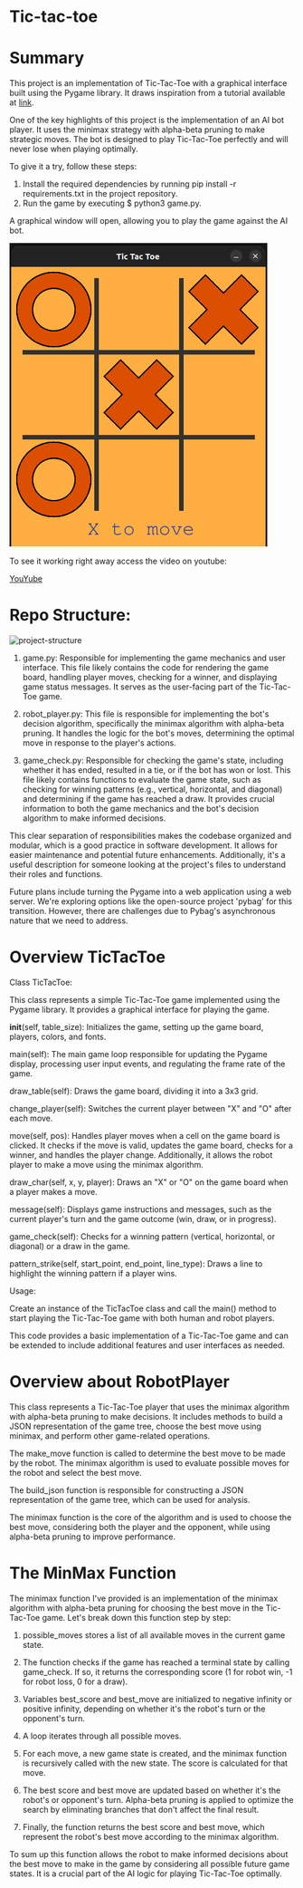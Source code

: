 # Tic-tac-toe

# Summary 

This project is an implementation of Tic-Tac-Toe with a graphical interface built using the Pygame library. It draws inspiration from a tutorial available at [link](https://thepythoncode.com/article/make-a-tic-tac-toe-game-pygame-in-python).

One of the key highlights of this project is the implementation of an AI bot player. It uses the minimax strategy with alpha-beta pruning to make strategic moves. The bot is designed to play Tic-Tac-Toe perfectly and will never lose when playing optimally.

To give it a try, follow these steps:

1. Install the required dependencies by running pip install -r requirements.txt in the project repository.
2. Run the game by executing $ python3 game.py.

A graphical window will open, allowing you to play the game against the AI bot.

![game-example](/assets/game-example.png)

To see it working right away access the video on youtube: 

[YouYube](https://youtu.be/VHjF4BEk9LM)

# Repo Structure:

![project-structure](https://i.imgur.com/fns2VuT.png)
1. game.py: Responsible for implementing the game mechanics and user interface. This file likely contains the code for rendering the game board, handling player moves, checking for a winner, and displaying game status messages. It serves as the user-facing part of the Tic-Tac-Toe game.

2. robot_player.py: This file is responsible for implementing the bot's decision algorithm, specifically the minimax algorithm with alpha-beta pruning. It handles the logic for the bot's moves, determining the optimal move in response to the player's actions.

3. game_check.py: Responsible for checking the game's state, including whether it has ended, resulted in a tie, or if the bot has won or lost. This file likely contains functions to evaluate the game state, such as checking for winning patterns (e.g., vertical, horizontal, and diagonal) and determining if the game has reached a draw. It provides crucial information to both the game mechanics and the bot's decision algorithm to make informed decisions.

This clear separation of responsibilities makes the codebase organized and modular, which is a good practice in software development. It allows for easier maintenance and potential future enhancements. Additionally, it's a useful description for someone looking at the project's files to understand their roles and functions.

Future plans include turning the Pygame into a web application using a web server. We're exploring options like the open-source project 'pybag' for this transition. However, there are challenges due to Pybag's asynchronous nature that we need to address.



# Overview  TicTacToe

Class TicTacToe:

This class represents a simple Tic-Tac-Toe game implemented using the Pygame library. It provides a graphical interface for playing the game.

__init__(self, table_size): Initializes the game, setting up the game board, players, colors, and fonts.

main(self): The main game loop responsible for updating the Pygame display, processing user input events, and regulating the frame rate of the game.

draw_table(self): Draws the game board, dividing it into a 3x3 grid.

change_player(self): Switches the current player between "X" and "O" after each move.

move(self, pos): Handles player moves when a cell on the game board is clicked. It checks if the move is valid, updates the game board, checks for a winner, and handles the player change. Additionally, it allows the robot player to make a move using the minimax algorithm.

draw_char(self, x, y, player): Draws an "X" or "O" on the game board when a player makes a move.

message(self): Displays game instructions and messages, such as the current player's turn and the game outcome (win, draw, or in progress).

game_check(self): Checks for a winning pattern (vertical, horizontal, or diagonal) or a draw in the game.

pattern_strike(self, start_point, end_point, line_type): Draws a line to highlight the winning pattern if a player wins.

Usage:

Create an instance of the TicTacToe class and call the main() method to start playing the Tic-Tac-Toe game with both human and robot players.

This code provides a basic implementation of a Tic-Tac-Toe game and can be extended to include additional features and user interfaces as needed.

# Overview about RobotPlayer
This class represents a Tic-Tac-Toe player that uses the minimax algorithm with alpha-beta pruning to make decisions. It includes methods to build a JSON representation of the game tree, choose the best move using minimax, and perform other game-related operations.

The make_move function is called to determine the best move to be made by the robot. The minimax algorithm is used to evaluate possible moves for the robot and select the best move.

The build_json function is responsible for constructing a JSON representation of the game tree, which can be used for analysis.

The minimax function is the core of the algorithm and is used to choose the best move, considering both the player and the opponent, while using alpha-beta pruning to improve performance.

# The MinMax Function
The minimax function I've provided is an implementation of the minimax algorithm with alpha-beta pruning for choosing the best move in the Tic-Tac-Toe game. Let's break down this function step by step:

1. possible_moves stores a list of all available moves in the current game state.

2. The function checks if the game has reached a terminal state by calling game_check. If so, it returns the corresponding score (1 for robot win, -1 for robot loss, 0 for a draw).

3. Variables best_score and best_move are initialized to negative infinity or positive infinity, depending on whether it's the robot's turn or the opponent's turn.

4. A loop iterates through all possible moves.

5. For each move, a new game state is created, and the minimax function is recursively called with the new state. The score is calculated for that move.

6. The best score and best move are updated based on whether it's the robot's or opponent's turn. Alpha-beta pruning is applied to optimize the search by eliminating branches that don't affect the final result.

7. Finally, the function returns the best score and best move, which represent the robot's best move according to the minimax algorithm.

To sum up this function allows the robot to make informed decisions about the best move to make in the game by considering all possible future game states. It is a crucial part of the AI logic for playing Tic-Tac-Toe optimally.